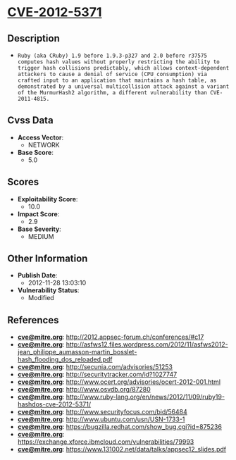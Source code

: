 
# [CVE-2012-5371](https://cve.mitre.org/cgi-bin/cvename.cgi?name=CVE-2012-5371)

## Description

- `Ruby (aka CRuby) 1.9 before 1.9.3-p327 and 2.0 before r37575 computes hash values without properly restricting the ability to trigger hash collisions predictably, which allows context-dependent attackers to cause a denial of service (CPU consumption) via crafted input to an application that maintains a hash table, as demonstrated by a universal multicollision attack against a variant of the MurmurHash2 algorithm, a different vulnerability than CVE-2011-4815.`

## Cvss Data

- **Access Vector**:
  - NETWORK
- **Base Score**:
  - 5.0

## Scores

- **Exploitability Score**:
  - 10.0
- **Impact Score**:
  - 2.9
- **Base Severity**:
  - MEDIUM

## Other Information

- **Publish Date**:
  - 2012-11-28 13:03:10
- **Vulnerability Status**:
  - Modified

## References

- **cve@mitre.org**: http://2012.appsec-forum.ch/conferences/#c17
- **cve@mitre.org**: http://asfws12.files.wordpress.com/2012/11/asfws2012-jean_philippe_aumasson-martin_bosslet-hash_flooding_dos_reloaded.pdf
- **cve@mitre.org**: http://secunia.com/advisories/51253
- **cve@mitre.org**: http://securitytracker.com/id?1027747
- **cve@mitre.org**: http://www.ocert.org/advisories/ocert-2012-001.html
- **cve@mitre.org**: http://www.osvdb.org/87280
- **cve@mitre.org**: http://www.ruby-lang.org/en/news/2012/11/09/ruby19-hashdos-cve-2012-5371/
- **cve@mitre.org**: http://www.securityfocus.com/bid/56484
- **cve@mitre.org**: http://www.ubuntu.com/usn/USN-1733-1
- **cve@mitre.org**: https://bugzilla.redhat.com/show_bug.cgi?id=875236
- **cve@mitre.org**: https://exchange.xforce.ibmcloud.com/vulnerabilities/79993
- **cve@mitre.org**: https://www.131002.net/data/talks/appsec12_slides.pdf
